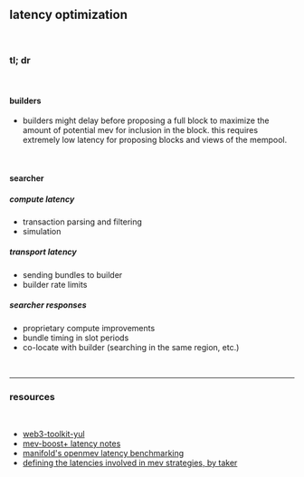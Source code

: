 ## latency optimization

<br>

### tl; dr

<br>


#### builders

* builders might delay before proposing a full block to maximize the amount of potential mev for inclusion in the block. this requires extremely low latency for proposing blocks and views of the mempool.

<br>

#### searcher

##### compute latency

* transaction parsing and filtering
* simulation


##### transport latency

* sending bundles to builder
* builder rate limits


##### searcher responses

* proprietary compute improvements
* bundle timing in slot periods
* co-locate with builder (searching in the same region, etc.)

<br>


---


### resources

<br>


* [web3-toolkit-yul](https://github.com/go-outside-labs/web3-toolkit-yul/blob/main/README.md)
* [mev-boost+ latency notes](https://hackmd.io/@layr/SkBRqvdC5#Latency)
* [manifold's openmev latency benchmarking](https://docs.openmev.org/technical-reference/benchmarking)
* [defining the latencies involved in mev strategies, by taker](https://mirror.xyz/0x00000a2A02540A0D92e209F9f5F7e104745e06Ba/uYOelwkLc4K7nlo5XV_zpuqsV6MwIMMp-py4e-u4qnE)
